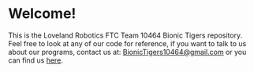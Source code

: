 # Welcome!
This is the Loveland Robotics FTC Team 10464 Bionic Tigers repository.
Feel free to look at any of our code for reference, if you want to talk to us about our programs, contact us at:
BionicTigers10464@gmail.com or you can find us [here](http://lovelandrobotics.weebly.com).
